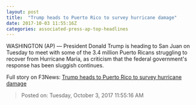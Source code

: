 ```yaml
---
layout: post
title:  "Trump heads to Puerto Rico to survey hurricane damage"
date: 2017-10-03 11:55:16Z
categories: associated-press-ap-top-headlines
---
```


WASHINGTON (AP) — President Donald Trump is heading to San Juan on Tuesday to meet with some of the 3.4 million Puerto Ricans struggling to recover from Hurricane Maria, as criticism that the federal government's response has been sluggish continues.


Full story on F3News: [Trump heads to Puerto Rico to survey hurricane damage](http://www.f3nws.com/n/2ajzrC)

> Posted on: Tuesday, October 3, 2017 11:55:16 AM
